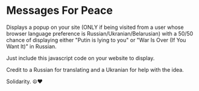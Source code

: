 # Messages For Peace
Displays a popup on your site (ONLY if being visited from a user whose browser language preference is Russian/Ukranian/Belarusian) with a 50/50 chance of displaying either "Putin is lying to you" or "War Is Over (If You Want It)" in Russian.  

Just include this javascript code on your website to display.  

Credit to a Russian for translating and a Ukranian for help with the idea.

Solidarity.  ☮️❤️
